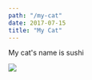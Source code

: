 ```yaml
---
path: "/my-cat"
date: 2017-07-15
title: "My Cat"
---
```


My cat's name is sushi

![](https://source.unsplash.com/featured/?cat)
